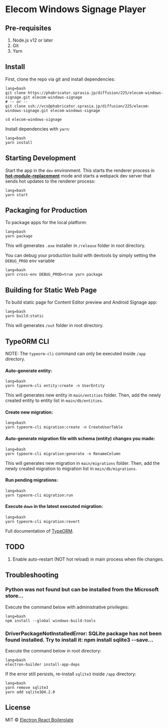 # Elecom Windows Signage Player

## Pre-requisites

1. Node.js v12 or later
2. Git
3. Yarn

## Install

First, clone the repo via git and install dependencies:

```
lang=bash
git clone https://phabricator.sprasia.jp/diffusion/225/elecom-windows-signage.git elecom-windows-signage
# -- or --
git clone ssh://vcs@phabricator.sprasia.jp/diffusion/225/elecom-windows-signage.git elecom-windows-signage

cd elecom-windows-signage
```

Install dependencies with `yarn`:

```
lang=bash
yarn install
```

## Starting Development

Start the app in the `dev` environment. This starts the renderer process in [**hot-module-replacement**](https://webpack.js.org/guides/hmr-react/) mode and starts a webpack dev server that sends hot updates to the renderer process:

```
lang=bash
yarn start
```

## Packaging for Production

To package apps for the local platform:

```
lang=bash
yarn package
```

This will generates `.exe` installer in `/release` folder in root directory.

You can debug your production build with devtools by simply setting the `DEBUG_PROD` env variable

```
lang=bash
yarn cross-env DEBUG_PROD=true yarn package
```

## Building for Static Web Page

To build static page for Content Editor preview and Android Signage app:

```
lang=bash
yarn build:static
```

This will generates `/out` folder in root directory.

## TypeORM CLI

NOTE: The `typeorm-cli` command can only be executed inside `/app` directory.

#### Auto-generate entity:

```
lang=bash
yarn typeorm-cli entity:create -n UserEntity
```

This will generates new entity in `main/entities` folder.
Then, add the newly created entity to entity list in `main/db/entities`.

#### Create new migration:

```
lang=bash
yarn typeorm-cli migration:create -n CreateUserTable
```

#### Auto-generate migration file with schema (entity) changes you made:

```
lang=bash
yarn typeorm-cli migration:generate -n RenameColumn
```

This will generates new migration in `main/migrations` folder.
Then, add the newly created migration to migration list in `main/db/migrations`.

#### Run pending migrations:

```
lang=bash
yarn typeorm-cli migration:run
```

#### Execute `down` in the latest executed migration:

```
lang=bash
yarn typeorm-cli migration:revert
```

Full documentation of [TypeORM](https://typeorm.io/#/).

## TODO

1. Enable auto-restart (NOT hot reload) in main process when file changes.

## Troubleshooting

### Python was not found but can be installed from the Microsoft store...

Execute the command below with administrative privileges:

```
lang=bash
npm install --global windows-build-tools
```

### DriverPackageNotInstalledError: SQLite package has not been found installed. Try to install it: npm install sqlite3 --save...

Execute the command below in root directory:

```
lang=bash
electron-builder install-app-deps
```

If the error still persists, re-install `sqlite3` inside `/app` directory:

```
lang=bash
yarn remove sqlite3
yarn add sqlite3@4.2.0
```

## License

MIT © [Electron React Boilerplate](https://github.com/electron-react-boilerplate)
